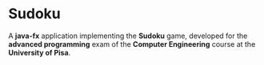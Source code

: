 # Sudoku
A **java-fx** application implementing the **Sudoku** game, developed for the **advanced programming** exam of the **Computer Engineering** course at the **University of Pisa**.
